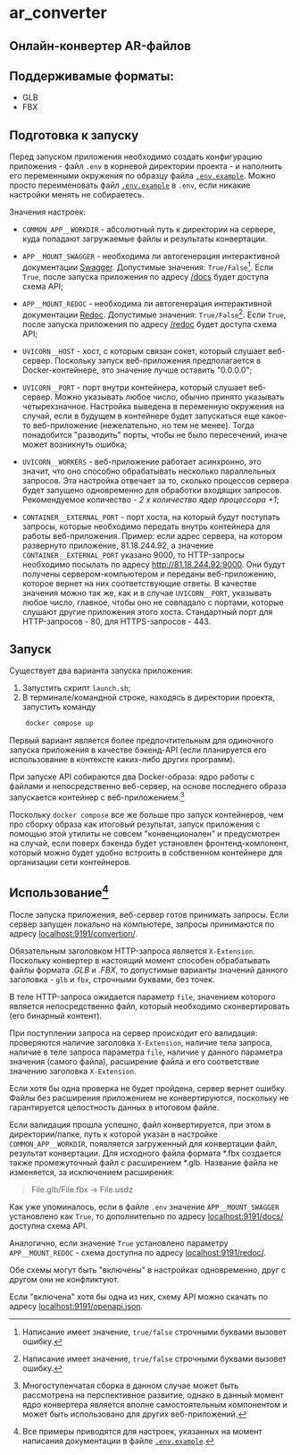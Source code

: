# ar_converter

## Онлайн-конвертер AR-файлов

## Поддерживамые форматы:

- GLB
- FBX

## Подготовка к запуску

Перед запуском приложения необходимо создать конфигурацию приложения - файл `.env` в корневой директории проекта - и наполнить его переменными окружения по образцу файла [`.env.example`](./env.example). Можно просто переименовать файл [`.env.example`](./env.example) в `.env`, если никакие настройки менять не собираетесь.

Значения настроек:

- `COMMON_APP__WORKDIR` - абсолютный путь к директории на сервере, куда попадают загружаемые файлы и результаты конвертации. 

- `APP__MOUNT_SWAGGER` - необходима ли автогенерация интерактивной документации [Swagger](https://thecode.media/chto-takoe-swagger-i-kak-on-oblegchaet-rabotu-s-api/). Допустимые значения: `True/False`[^1]. Если `True`, после запуска приложения по адресу [/docs](localhost:9191/docs) будет доступа схема API;
- `APP__MOUNT_REDOC` - необходима ли автогенерация интерактивной документации [Redoc](https://aappss.ru/b/rest-api/?ysclid=m4lpmbx55332788192). Допустимые значения: `True/False`[^1]. Если `True`, после запуска приложения по адресу [/redoc](localhost:9191/redoc) будет доступа схема API;

- `UVICORN__HOST` - хост, с которым связан сокет, который слушает веб-сервер. Поскольку запуск веб-приложения предполагается в Docker-контейнере, это значение лучше оставить "0.0.0.0";
- `UVICORN__PORT` - порт внутри контейнера, который слушает веб-сервер. Можно указывать любое число, обычно принято указывать четырехзначное. Настройка выведена в переменную окружения на случай, если в будущем в контейнере будет запускаться еще какое-то веб-приложение (нежелательно, но тем не менее). Тогда понадобится "разводить" порты, чтобы не было пересечений, иначе может возникнуть ошибка;
- `UVICORN__WORKERS` - веб-приложение работает асинхронно, это значит, что оно способно обрабатывать несколько параллельных запросов. Эта настройка отвечает за то, сколько процессов сервера будет запущено одновременно для обработки входящих запросов. Рекомендуемое количество - *2 x количество ядер процессора +1*;

- `CONTAINER__EXTERNAL_PORT` - порт хоста, на который будут поступать запросы, которые необходимо передать внутрь контейнера для работы веб-приложения. Пример: если адрес сервера, на котором развернуто приложение, 81.18.244.92, а значение `CONTAINER__EXTERNAL_PORT` указано 9000, то HTTP-запросы необходимо посылать по адресу http://81.18.244.92:9000. Они будут получены сервером-компьютером и переданы веб-приложению, которое вернет на них соответствующие ответы. В качестве значения можно так же, как и в случае `UVICORN__PORT`, указывать любое число, главное, чтобы оно не совпадало с портами, которые слушают другие приложения этого хоста. Стандартный порт для HTTP-запросов - 80, для HTTPS-запросов - 443.
 
## Запуск

 Существует два варианта запуска приложения:

1) Запустить скрипт `launch.sh`;
2) В терминале/командной строке, находясь в директории проекта, запустить команду

```bash
    docker compose up
```

Первый вариант является более предпочтительным для одиночного запуска приложения в качестве бэкенд-API (если планируется его использование в контексте каких-либо других программ).

При запуске API собираются два Docker-образа: ядро работы с файлами и непосредственно веб-сервер, на основе последнего образа запускается контейнер с веб-приложением.[^2]

Поскольку `docker compose` все же больше про запуск контейнеров, чем про сборку образа как итоговый результат, запуск приложения с помощью этой утилиты не совсем "конвенционален" и предусмотрен на случай, если поверх бэкенда будет установлен фронтенд-компонент, который можно будет удобно встроить в собственном контейнере для организации сети контейнеров.

## Использование[^3]

После запуска приложения, веб-сервер готов принимать запросы. Если сервер запущен локально на компьютере, запросы принимаются по адресу [localhost:9191/convertion/](localhost:9191/convertion/).

Обязательным заголовком HTTP-запроса является `X-Extension`. Поскольку конвертер в настоящий момент способен обрабатывать файлы формата *.GLB* и *.FBX*, то допустимые варианты значений данного заголовка - `glb` и `fbx`, строчными буквами, без точек.

В теле HTTP-запроса ожидается параметр `file`, значением которого является непосредственно файл, который необходимо сконвертировать (его бинарный контент).

При поступлении запроса на сервер происходит его валидация: проверяются наличие заголовка `X-Extension`, наличие тела запроса, наличие в теле запроса параметра `file`, наличие у данного параметра значения (самого файла), расширение файла и его соответствие значению заголовка `X-Extension`. 

Если хотя бы одна проверка не будет пройдена, сервер вернет ошибку. Файлы без расширения приложением не конвертируются, поскольку не гарантируется целостность данных в итоговом файле.

Если валидация прошла успешно, файл конвертируется, при этом в директории/папке, путь к которой указан в настройке `COMMON_APP__WORKDIR`, появляется загруженный для конвертации файл, результат конвертации. Для исходного файла формата *.fbx создается также промежуточный файл с расширением *.glb. Название файла не изменяется, за исключением расширения: 

> File.glb/File.fbx -> File.usdz

Как уже упоминалось, если в файле `.env` значение `APP__MOUNT_SWAGGER` установлено как `True`, то дополнительно по адресу [localhost:9191/docs/](localhost:9191/docs/) доступна схема API. 

Аналогично, если значение `True` установлено параметру `APP__MOUNT_REDOC` - схема доступна по адресу [localhost:9191/redoc/](localhost:9191/redoc/).

Обе схемы могут быть "включены" в настройках одновременно, друг с другом они не конфликтуют. 

Если "включена" хотя бы одна из них, схему API можно скачать по адресу [localhost:9191/openapi.json](localhost:9191/openapi.json).


[^1]: Написание имеет значение, `true/false` строчными буквами вызовет ошибку.
[^2]: Многоступенчатая сборка в данном случае может быть рассмотрена на перспективное развитие, однако в данный момент ядро конвертера является вполне самостоятельным компонентом и может быть использовано для других веб-приложений.
[^3]: Все примеры приводятся для настроек, указанных на момент написания документации в файле [`.env.example`](./env.example).